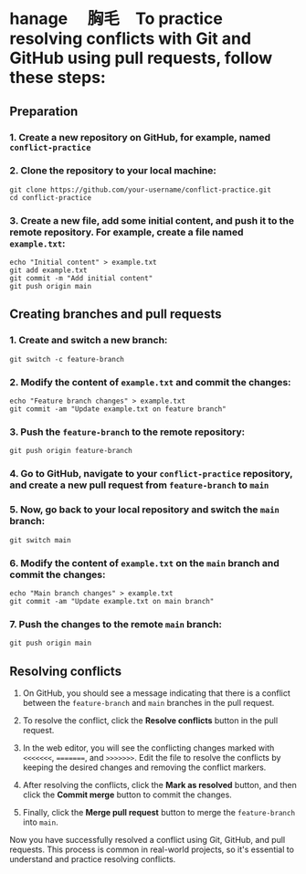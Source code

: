 # hanage 　胸毛　To practice resolving conflicts with Git and GitHub using pull requests, follow these steps:

## Preparation

### 1. Create a new repository on GitHub, for example, named `conflict-practice`

### 2. Clone the repository to your local machine:

```terminal
git clone https://github.com/your-username/conflict-practice.git
cd conflict-practice
```

### 3. Create a new file, add some initial content, and push it to the remote repository. For example, create a file named `example.txt`:

```terminal
echo "Initial content" > example.txt
git add example.txt
git commit -m "Add initial content"
git push origin main
```

## Creating branches and pull requests

### 1. Create and switch a new branch:

```terminal
git switch -c feature-branch
```

### 2. Modify the content of `example.txt` and commit the changes:

```terminal
echo "Feature branch changes" > example.txt
git commit -am "Update example.txt on feature branch"
```

### 3. Push the `feature-branch` to the remote repository:

```terminal
git push origin feature-branch
```

### 4. Go to GitHub, navigate to your `conflict-practice` repository, and create a new pull request from `feature-branch` to `main`

### 5. Now, go back to your local repository and switch the `main` branch:

```terminal
git switch main
```

### 6. Modify the content of `example.txt` on the `main` branch and commit the changes:

```terminal
echo "Main branch changes" > example.txt
git commit -am "Update example.txt on main branch"
```

### 7. Push the changes to the remote `main` branch:

```terminal
git push origin main
```

## Resolving conflicts

1. On GitHub, you should see a message indicating that there is a conflict between the `feature-branch` and `main` branches in the pull request.

2. To resolve the conflict, click the **Resolve conflicts** button in the pull request.

3. In the web editor, you will see the conflicting changes marked with `<<<<<<<`, `=======`, and `>>>>>>>`. Edit the file to resolve the conflicts by keeping the desired changes and removing the conflict markers.

4. After resolving the conflicts, click the **Mark as resolved** button, and then click the **Commit merge** button to commit the changes.

5. Finally, click the **Merge pull request** button to merge the `feature-branch` into `main`.

Now you have successfully resolved a conflict using Git, GitHub, and pull requests. This process is common in real-world projects, so it's essential to understand and practice resolving conflicts.
